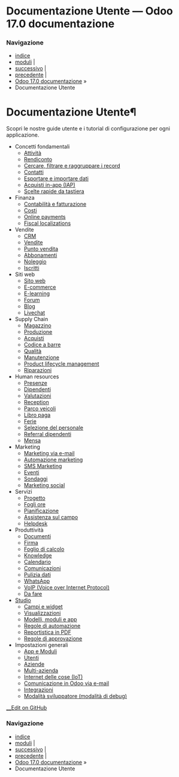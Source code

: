 # Documentazione Utente — Odoo 17.0 documentazione

### Navigazione

  * [indice](genindex.html "Indice generale")
  * [moduli](py-modindex.html "Indice del modulo Python") |
  * [successivo](applications/essentials.html "Concetti fondamentali") |
  * [precedente](index-2.html "Documentazione Odoo") |
  * [Odoo 17.0 documentazione](index-2.html) »
  * Documentazione Utente



# Documentazione Utente¶

Scopri le nostre guide utente e i tutorial di configurazione per ogni applicazione.

  * Concetti fondamentali
    * [Attività](applications/essentials/activities.html)
    * [Rendiconto](applications/essentials/reporting.html)
    * [Cercare, filtrare e raggruppare i record](applications/essentials/search.html)
    * [Contatti](applications/essentials/contacts.html)
    * [Esportare e importare dati](applications/essentials/export_import_data.html)
    * [Acquisti in-app (IAP)](applications/essentials/in_app_purchase.html)
    * [Scelte rapide da tastiera](applications/essentials/keyboard_shortcuts.html)
  * Finanza
    * [Contabilità e fatturazione](applications/finance/accounting.html)
    * [Costi](applications/finance/expenses.html)
    * [Online payments](applications/finance/payment_providers.html)
    * [Fiscal localizations](applications/finance/fiscal_localizations.html)
  * Vendite
    * [CRM](applications/sales/crm.html)
    * [Vendite](applications/sales/sales.html)
    * [Punto vendita](applications/sales/point_of_sale.html)
    * [Abbonamenti](applications/sales/subscriptions.html)
    * [Noleggio](applications/sales/rental.html)
    * [Iscritti](applications/sales/members.html)
  * Siti web
    * [Sito web](applications/websites/website.html)
    * [E-commerce](applications/websites/ecommerce.html)
    * [E-learning](applications/websites/elearning.html)
    * [Forum](applications/websites/forum.html)
    * [Blog](applications/websites/blog.html)
    * [Livechat](applications/websites/livechat.html)
  * Supply Chain
    * [Magazzino](applications/inventory_and_mrp/inventory.html)
    * [Produzione](applications/inventory_and_mrp/manufacturing.html)
    * [Acquisti](applications/inventory_and_mrp/purchase.html)
    * [Codice a barre](applications/inventory_and_mrp/barcode.html)
    * [Qualità](applications/inventory_and_mrp/quality.html)
    * [Manutenzione](applications/inventory_and_mrp/maintenance.html)
    * [Product lifecycle management](applications/inventory_and_mrp/plm.html)
    * [Riparazioni](applications/inventory_and_mrp/repairs.html)
  * Human resources
    * [Presenze](applications/hr/attendances.html)
    * [Dipendenti](applications/hr/employees.html)
    * [Valutazioni](applications/hr/appraisals.html)
    * [Reception](applications/hr/frontdesk.html)
    * [Parco veicoli](applications/hr/fleet.html)
    * [Libro paga](applications/hr/payroll.html)
    * [Ferie](applications/hr/time_off.html)
    * [Selezione del personale](applications/hr/recruitment.html)
    * [Referral dipendenti](applications/hr/referrals.html)
    * [Mensa](applications/hr/lunch.html)
  * Marketing
    * [Marketing via e-mail](applications/marketing/email_marketing.html)
    * [Automazione marketing](applications/marketing/marketing_automation.html)
    * [SMS Marketing](applications/marketing/sms_marketing.html)
    * [Eventi](applications/marketing/events.html)
    * [Sondaggi](applications/marketing/surveys.html)
    * [Marketing social](applications/marketing/social_marketing.html)
  * Servizi
    * [Progetto](applications/services/project.html)
    * [Fogli ore](applications/services/timesheets.html)
    * [Pianificazione](applications/services/planning.html)
    * [Assistenza sul campo](applications/services/field_service.html)
    * [Helpdesk](applications/services/helpdesk.html)
  * Produttività
    * [Documenti](applications/productivity/documents.html)
    * [Firma](applications/productivity/sign.html)
    * [Foglio di calcolo](applications/productivity/spreadsheet.html)
    * [Knowledge](applications/productivity/knowledge.html)
    * [Calendario](applications/productivity/calendar.html)
    * [Comunicazioni](applications/productivity/discuss.html)
    * [Pulizia dati](applications/productivity/data_cleaning.html)
    * [WhatsApp](applications/productivity/whatsapp.html)
    * [VoIP (Voice over Internet Protocol)](applications/productivity/voip.html)
    * [Da fare](applications/productivity/to_do.html)
  * [Studio](applications/studio.html)
    * [Campi e widget](applications/studio/fields.html)
    * [Visualizzazioni](applications/studio/views.html)
    * [Modelli, moduli e app](applications/studio/models_modules_apps.html)
    * [Regole di automazione](applications/studio/automated_actions.html)
    * [Reportistica in PDF](applications/studio/pdf_reports.html)
    * [Regole di approvazione](applications/studio/approval_rules.html)
  * Impostazioni generali
    * [App e Moduli](applications/general/apps_modules.html)
    * [Utenti](applications/general/users.html)
    * [Aziende](applications/general/companies.html)
    * [Multi-azienda](applications/general/multi_company.html)
    * [Internet delle cose (IoT)](applications/general/iot.html)
    * [Comunicazione in Odoo via e-mail](applications/general/email_communication.html)
    * [Integrazioni](applications/general/integrations.html)
    * [Modalità sviluppatore (modalità di debug)](applications/general/developer_mode.html)



[ __Edit on GitHub](https://github.com/odoo/documentation/edit/17.0/content/applications.rst)

### Navigazione

  * [indice](genindex.html "Indice generale")
  * [moduli](py-modindex.html "Indice del modulo Python") |
  * [successivo](applications/essentials.html "Concetti fondamentali") |
  * [precedente](index-2.html "Documentazione Odoo") |
  * [Odoo 17.0 documentazione](index-2.html) »
  * Documentazione Utente